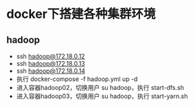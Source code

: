 # docker下搭建各种集群环境

## hadoop
- ssh hadoop@172.18.0.12
- ssh hadoop@172.18.0.13
- ssh hadoop@172.18.0.14
- 执行 docker-compose -f hadoop.yml up -d
- 进入容器hadoop02，切换用户 su hadoop，执行 start-dfs.sh
- 进入容器hadoop03，切换用户 su hadoop，执行 start-yarn.sh

  
